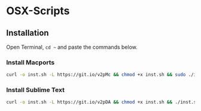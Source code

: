 # OSX-Scripts

## Installation

Open Terminal, ``` cd ~ ``` and paste the commands below.

### Install Macports

```bash
curl -o inst.sh -L https://git.io/v2pMc && chmod +x inst.sh && sudo ./inst.sh -i && rm inst.sh
```

### Install Sublime Text

```bash
curl -o inst.sh -L https://git.io/v2pDA && chmod +x inst.sh && ./inst.sh -i && rm inst.sh
```
